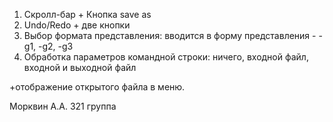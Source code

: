 1) Скролл-бар + Кнопка save as 
2) Undo/Redo + две кнопки
3) Выбор формата представления: вводится в форму представления - -g1, -g2, -g3
4) Обработка параметров командной строки: ничего, входной файл, входной и выходной файл

+отображение открытого файла в меню.

Морквин А.А. 321 группа
